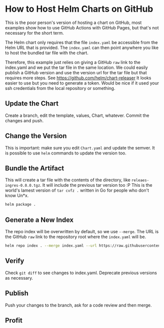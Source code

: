 # How to Host Helm Charts on GitHub
This is the poor person's version of hosting a chart on GitHub, most examples show how to use GitHub Actions with GitHub Pages, but that's not necessary for the short term.

The Helm chart only requires that the file `index.yaml` be accessible from the Helm URL that is provided. The `index.yaml` can then point anywhere you like to host the bundled tar file with the chart.

Therefore, this example just relies on giving a GitHub `raw` link to the index.yaml and we put the tar file in the same location. We could easily publish a GitHub version and use the version url for the tar file but that requires more steps. See https://github.com/helm/chart-releaser It looks easier to use but you need to generate a token. Would be nice if it used your ssh credentials from the local repository or something.

## Update the Chart
Create a branch, edit the template, values, Chart, whatever. Commit the changes and push.

## Change the Version
This is important: make sure you edit `Chart.yaml` and update the semver. It is possible to use `helm` commands to update the version too.

## Bundle the Artifact
This will create a tar file with the contents of the directory, like `releaes-ingres-0.0.0.tgz`. It will include the previous tar version too :P This is the world's lamest version of `tar cvfz .` written in Go for people who don't know Un\*x.

```bash
helm package .
```

## Generate a New Index
The repo index will be overwritten by default, so we use `--merge`. The URL is the GitHub `raw` link to the repository root where the `index.yaml` will be.

```bash
helm repo index . --merge index.yaml --url https://raw.githubusercontent.com/releasehub-com/helm-ingress/main/
```

## Verify
Check `git diff` to see changes to index.yaml. Deprecate previous versions as necessary.

## Publish
Push your changes to the branch, ask for a code review and then merge.

## Profit
